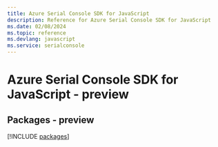 ```yaml
---
title: Azure Serial Console SDK for JavaScript
description: Reference for Azure Serial Console SDK for JavaScript
ms.date: 02/08/2024
ms.topic: reference
ms.devlang: javascript
ms.service: serialconsole
---
```

# Azure Serial Console SDK for JavaScript - preview
## Packages - preview
[!INCLUDE [packages](serial-console-index.md)]